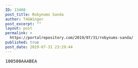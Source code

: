 ```yaml
---
ID: 13468
post_title: Robynums Sanda
author: T4GWinger
post_excerpt: ""
layout: post
permalink: >
  https://portalrepository.com/2019/07/31/robynums-sanda/
published: true
post_date: 2019-07-31 23:29:44
---
```

<pre>100500AAABEA</pre>